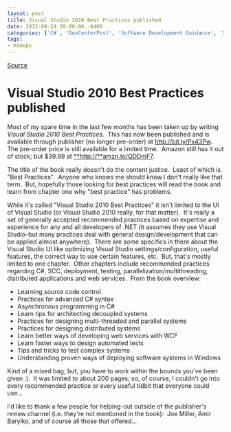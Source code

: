 ```yaml
---
layout: post
title: Visual Studio 2010 Best Practices published
date: 2012-08-24 20:00:00 -0400
categories: ['C#', 'DevCenterPost', 'Software Development Guidance', 'Software Development Principles', 'Visual Studio 2010', 'Visual Studio 2010 Best Practices', 'Visual studio 2010 Best Practices']
tags:
- msmvps
---
```

[Source](http://blogs.msmvps.com/peterritchie/2012/08/25/visual-studio-2010-best-practices-published/ "Permalink to Visual Studio 2010 Best Practices published")

# Visual Studio 2010 Best Practices published

Most of my spare time in the last few months has been taken up by writing _Visual Studio 2010 Best Practices_.  This has now been published and is available through publisher (no longer pre-order) at <http://bit.ly/Px43Pw>.  The pre-order price is still available for a limited time.  Amazon still has it out of stock; but $39.99 at [**http://**amzn.to/QDDmF7][1].

The title of the book really doesn't do the content justice.  Least of which is "Best Practices".  Anyone who knows me should know I don't really like that term.  But, hopefully those looking for best practices will read the book and learn from chapter one why "best practice" has problems.

While it's called "Visual Studio 2010 Best Practices" it isn't limited to the UI of Visual Studio (or Visual Studio 2010 really, for that matter).  It's really a set of generally accepted recommended practices based on expertise and experience for any and all developers of .NET (it assumes they use Visual Studio–but many practices deal with general design/development that can be applied almost anywhere).  There are some specifics in there about the Visual Studio UI like optimizing Visual Studio settings/configuration, useful features, the correct way to use certain features, etc.  But, that's mostly limited to one chapter.  Other chapters include recommended practices regarding C#, SCC, deployment, testing, parallelization/multithreading, distributed applications and web services.  From the book overview:

* Learning source code control 
* Practices for advanced C# syntax 
* Asynchronous programming in C# 
* Learn tips for architecting decoupled systems 
* Practices for designing multi-threaded and parallel systems 
* Practices for designing distributed systems 
* Learn better ways of developing web services with WCF 
* Learn faster ways to design automated tests 
* Tips and tricks to test complex systems 
* Understanding proven ways of deploying software systems in Windows

Kind of a mixed bag; but, you have to work within the bounds you've been given :).  It was limited to about 200 pages; so, of course, I couldn't go into every recommended practice or every useful tidbit that everyone could use…

I'd like to thank a few people for helping-out outside of the publisher's review channel (i.e. they're not mentioned in the book):  Joe Miller, Amir Barylko, and of course all those that offered…

[1]: http://amzn.to/QDDmF7


